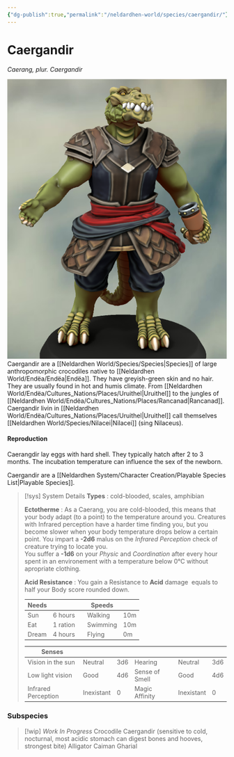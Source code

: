 ```yaml
---
{"dg-publish":true,"permalink":"/neldardhen-world/species/caergandir/"}
---
```


# Caergandir
*Caerang, plur. Caergandir*

![Vobarus.png|100](/img/user/Images/Species/Vobarus.png)
Caergandir are a [[Neldardhen World/Species/Species\|Species]] of large anthropomorphic crocodiles native to [[Neldardhen World/Endëa/Endëa\|Endëa]]. They have greyish-green skin and no hair. They are usually found in hot and humis climate. From [[Neldardhen World/Endëa/Cultures_Nations/Places/Uruithel\|Uruithel]] to the jungles of [[Neldardhen World/Endëa/Cultures_Nations/Places/Rancanad\|Rancanad]].
Caergandir livin in [[Neldardhen World/Endëa/Cultures_Nations/Places/Uruithel\|Uruithel]] call themselves  [[Neldardhen World/Species/Nilacei\|Nilacei]] (sing Nilaceus).
#### Reproduction
Caerangdir lay eggs with hard shell. They typically hatch after 2 to 3 months. The incubation temperature can influence the sex of the newborn.

Caergandir are a [[Neldardhen System/Character Creation/Playable Species List\|Playable Species]].

> [!sys] System Details
> **Types** : cold-blooded, scales, amphibian
> 
> **Ectotherme** : As a Caerang, you are cold-blooded, this means that your body adapt (to a point) to the temperature around you.
> Creatures with Infrared perception have a harder time finding you, but you become slower when your body temperature drops below a certain point.
> You impart a **-2d6** malus on the _Infrared Perception_ check of creature trying to locate you.  
> You suffer a **-1d6** on your _Physic_ and _Coordination_ after every hour spent in an environement with a temperature below 0°C without apropriate clothing.
> 
> **Acid Resistance** : You gain a Resistance to **Acid** damage  equals to half your Body score rounded down.
> 
> | **Needs** |          |     | **Speeds** |     |
> | --------- | -------- | --- | ---------- | --- |
> | Sun       | 6 hours  |     | Walking    | 10m |
> | Eat       | 1 ration |     | Swimming   | 10m |
> | Dream     | 4 hours  |     | Flying     | 0m  |
> 
> | **Senses**          |         |     |                |            |     |
> | ------------------- | ------- | --- | -------------- | ---------- | --- |
> | Vision in the sun   | Neutral    | 3d6 | Hearing        | Neutral  | 3d6 |
> | Low light vision    | Good     | 4d6 | Sense of Smell |  Good    | 4d6 |
> | Infrared Perception | Inexistant | 0 | Magic Affinity | Inexistant | 0   |


### Subspecies
> [!wip] _Work In Progress_
> Crocodile Caergandir (sensitive to cold, nocturnal, most acidic stomach can digest bones and hooves, strongest bite)
> Alligator
> Caiman
> Gharial